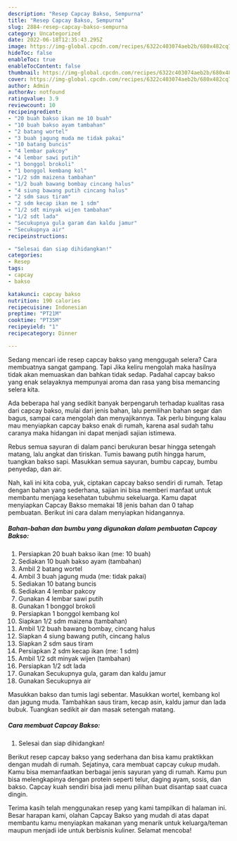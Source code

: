 ```yaml
---
description: "Resep Capcay Bakso, Sempurna"
title: "Resep Capcay Bakso, Sempurna"
slug: 2884-resep-capcay-bakso-sempurna
category: Uncategorized
date: 2022-06-18T12:35:43.295Z
image: https://img-global.cpcdn.com/recipes/6322c403074aeb2b/680x482cq70/capcay-bakso-foto-resep-utama.jpg
hideToc: false
enableToc: true
enableTocContent: false
thumbnail: https://img-global.cpcdn.com/recipes/6322c403074aeb2b/680x482cq70/capcay-bakso-foto-resep-utama.jpg
cover: https://img-global.cpcdn.com/recipes/6322c403074aeb2b/680x482cq70/capcay-bakso-foto-resep-utama.jpg
author: Admin
authorAv: notfound
ratingvalue: 3.9
reviewcount: 10
recipeingredient:
- "20 buah bakso ikan me 10 buah"
- "10 buah bakso ayam tambahan"
- "2 batang wortel"
- "3 buah jagung muda me tidak pakai"
- "10 batang buncis"
- "4 lembar pakcoy"
- "4 lembar sawi putih"
- "1 bonggol brokoli"
- "1 bonggol kembang kol"
- "1/2 sdm maizena tambahan"
- "1/2 buah bawang bombay cincang halus"
- "4 siung bawang putih cincang halus"
- "2 sdm saus tiram"
- "2 sdm kecap ikan me 1 sdm"
- "1/2 sdt minyak wijen tambahan"
- "1/2 sdt lada"
- "Secukupnya gula garam dan kaldu jamur"
- "Secukupnya air"
recipeinstructions:

- "Selesai dan siap dihidangkan!"
categories:
- Resep
tags:
- capcay
- bakso

katakunci: capcay bakso 
nutrition: 190 calories
recipecuisine: Indonesian
preptime: "PT21M"
cooktime: "PT35M"
recipeyield: "1"
recipecategory: Dinner

---
```



Sedang mencari ide resep capcay bakso yang menggugah selera? Cara membuatnya sangat gampang. Tapi Jika keliru mengolah maka hasilnya tidak akan memuaskan dan bahkan tidak sedap. Padahal capcay bakso yang enak selayaknya mempunyai aroma dan rasa yang bisa memancing selera kita.


Ada beberapa hal yang sedikit banyak berpengaruh terhadap kualitas rasa dari capcay bakso, mulai dari jenis bahan, lalu pemilihan bahan segar dan bagus, sampai cara mengolah dan menyajikannya. Tak perlu bingung kalau mau menyiapkan capcay bakso enak di rumah, karena asal sudah tahu caranya maka hidangan ini dapat menjadi sajian istimewa.

Rebus semua sayuran di dalam panci berukuran besar hingga setengah matang, lalu angkat dan tiriskan. Tumis bawang putih hingga harum, tuangkan bakso sapi. Masukkan semua sayuran, bumbu capcay, bumbu penyedap, dan air.


Nah, kali ini kita coba, yuk, ciptakan capcay bakso sendiri di rumah. Tetap dengan bahan yang sederhana, sajian ini bisa memberi manfaat untuk membantu menjaga kesehatan tubuhmu sekeluarga. Kamu dapat menyiapkan Capcay Bakso memakai 18 jenis bahan dan 0 tahap pembuatan. Berikut ini cara dalam menyiapkan hidangannya.

<!--inarticleads1-->

##### Bahan-bahan dan bumbu yang digunakan dalam pembuatan Capcay Bakso:

1. Persiapkan 20 buah bakso ikan (me: 10 buah)
1. Sediakan 10 buah bakso ayam (tambahan)
1. Ambil 2 batang wortel
1. Ambil 3 buah jagung muda (me: tidak pakai)
1. Sediakan 10 batang buncis
1. Sediakan 4 lembar pakcoy
1. Gunakan 4 lembar sawi putih
1. Gunakan 1 bonggol brokoli
1. Persiapkan 1 bonggol kembang kol
1. Siapkan 1/2 sdm maizena (tambahan)
1. Ambil 1/2 buah bawang bombay, cincang halus
1. Siapkan 4 siung bawang putih, cincang halus
1. Siapkan 2 sdm saus tiram
1. Persiapkan 2 sdm kecap ikan (me: 1 sdm)
1. Ambil 1/2 sdt minyak wijen (tambahan)
1. Persiapkan 1/2 sdt lada
1. Gunakan Secukupnya gula, garam dan kaldu jamur
1. Gunakan Secukupnya air


Masukkan bakso dan tumis lagi sebentar. Masukkan wortel, kembang kol dan jagung muda. Tambahkan saus tiram, kecap asin, kaldu jamur dan lada bubuk. Tuangkan sedikit air dan masak setengah matang. 

<!--inarticleads2-->

##### Cara membuat Capcay Bakso:


1. Selesai dan siap dihidangkan!

Berikut resep capcay bakso yang sederhana dan bisa kamu praktikkan dengan mudah di rumah. Sejatinya, cara membuat capcay cukup mudah. Kamu bisa memanfaatkan berbagai jenis sayuran yang di rumah. Kamu pun bisa melengkapinya dengan protein seperti telur, daging ayam, sosis, dan bakso. Capcay kuah sendiri bisa jadi menu pilihan buat disantap saat cuaca dingin. 

Terima kasih telah menggunakan resep yang kami tampilkan di halaman ini. Besar harapan kami, olahan Capcay Bakso yang mudah di atas dapat membantu kamu menyiapkan makanan yang menarik untuk keluarga/teman maupun menjadi ide untuk berbisnis kuliner. Selamat mencoba!
